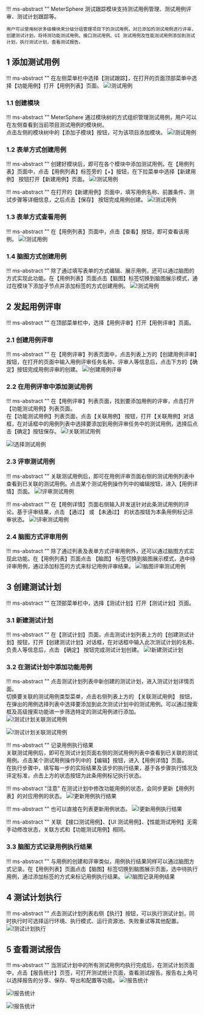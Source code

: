 !!! ms-abstract ""
    MeterSphere 测试跟踪模块支持测试用例管理、测试用例评审、测试计划跟踪等。

    用户可以使用树状多级模块来分级分组管理项目下的测试用例，对已添加的测试用例进行评审，创建测试计划，将待测功能测试用例、接口测试用例、UI 测试用例及性能测试用例添加到测试计划，执行测试计划，查看测试报告。

## 1 添加测试用例
!!! ms-abstract ""
    在左侧菜单栏中选择【测试跟踪】，在打开的页面顶部菜单中选择【功能用例】打开【用例列表】页面。
![!测试用例](../img/track/测试用例.png)

### 1.1 创建模块
!!! ms-abstract ""
    MeterSphere 通过模块树的方式组织管理测试用例，用户可以在左侧查看到当前项目测试用例的模块树。<br>
    点击左侧的模块树中的【添加子模块】按钮，可为该项目添加模块。
![!测试用例](../img/track/添加模块.png)

### 1.2 表单方式创建用例
!!! ms-abstract ""
    创建好模块后，即可在各个模块中添加测试用例。在【用例列表】页面中，点击【用例列表】标签旁的【+】按钮，在下拉菜单中选择【新建用例】 按钮打开【新建用例】页面。
![!测试用例](../img/track/新建用例1.png)

!!! ms-abstract ""
    在打开的【新建用例】页面中，填写用例名称、前置条件、测试步骤等详细信息，之后点击【保存】 按钮完成用例创建。
![!测试用例](../img/track/新建用例2.png)

### 1.3 表单方式查看用例
!!! ms-abstract ""
    在【用例列表】页面中，点击【查看】按钮，即可查看该用例。
![!测试用例](../img/track/查看用例.png)

### 1.4 脑图方式创建用例
!!! ms-abstract ""
    除了通过填写表单的方式编辑、展示用例，还可以通过脑图的方式实现此功能。在【用例列表】页面点击【脑图】标签切换到脑图展示模式，通过在模块下添加子节点并添加标签的方式创建用例。
![!测试用例](../img/track/脑图创建用例.png)

## 2 发起用例评审
!!! ms-abstract ""
    在顶部菜单栏中，选择【用例评审】打开【用例评审】页面。

### 2.1 创建用例评审
!!! ms-abstract ""
    在【用例评审】列表页面中，点击列表上方的【创建用例评审】按钮，在打开的页面中输入用例评审任务名称、评审人等信息后，点击下方的【确定】按钮完成用例评审的创建。
![!创建用例评审](../img/track/创建用例评审.png)

### 2.2 在用例评审中添加测试用例
!!! ms-abstract ""
    在【用例评审】列表页面，找到要添加用例的评审，点击打开【功能测试用例】列表页面。<br>
    在【功能测试用例】列表页面，点击【关联用例】 按钮，打开【关联用例】对话框，在对话框中的用例列表中选择要添加到用例评审任务中的测试用例，选择后点击【确定】按钮保存。
![!关联测试用例](../img/track/关联用例1.png)

![!选择测试用例](../img/track/关联用例2.png)

### 2.3 评审测试用例
!!! ms-abstract ""
    关联测试用例后，即可在用例评审页面右侧的测试用例列表中查看到已关联的测试用例。点击某个测试用例操作列中的编辑按钮，进入【用例详情】页面。
![!评审测试用例](../img/track/评审测试用例1.png)

!!! ms-abstract ""
    在【用例详情】页面右侧输入并发送针对此条测试用例的评论。基于评审结果，点击 【通过】 或 【未通过】 的状态按钮为本条用例标记评审状态。
![!评审测试用例](../img/track/评审测试用例2.png)

### 2.4 脑图方式评审用例
!!! ms-abstract ""
    除了通过列表及表单方式评审用例外，还可以通过脑图方式实现此功能。在【用例列表】页面点击 【脑图】 标签切换到脑图展示模式，选中待评审用例，通过添加标签的方式来标记用例评审结果。
![!脑图评审测试用例](../img/track/脑图评审测试用例.png)

## 3 创建测试计划
!!! ms-abstract ""
    在顶部菜单栏中，选择【测试计划】打开【测试计划】页面。

### 3.1 新建测试计划
!!! ms-abstract ""
    在【测试计划】页面，点击测试计划列表上方的【创建测试计划】按钮，打开【创建测试计划】对话框，在对话框中输入此次测试计划的名称、负责人等信息后，点击 【确定】 按钮完成测试计划创建。
![!新建测试计划](../img/track/新建测试计划.png)

### 3.2 在测试计划中添加功能用例
!!! ms-abstract ""
    点击测试计划列表中新创建的测试计划，进入测试计划详情页面。<br>
    切换要关联的测试用例类型菜单，点击右侧列表上方的 【关联测试用例】 按钮，在弹出的用例选择列表中选择要添加到此次测试计划中的测试用例。可以通过搜索框及高级搜索功能进一步筛选特定的测试用例进行添加。
![!测试计划关联测试用例](../img/track/测试计划关联测试用例1.png)

![!测试计划关联测试用例](../img/track/测试计划关联测试用例2.png)

!!! ms-abstract ""
    记录用例执行结果 <br>
    关联测试用例后，即可在测试计划页面右侧的测试用例列表中查看到已关联的测试用例。点击某个测试用例操作列中的【编辑】按钮，进入【用例详情】页面。<br>
    在执行步骤中，填写每一步的实际结果及该步的执行结果，基于各步骤执行情况及评定标准，点击上方的状态按钮为此条用例标记执行状态。

!!! ms-abstract "注意"
    在测试计划中修改功能用例的状态，会同步更新【用例列表】的对应用例的状态。
![!更新用例执行结果](../img/track/更新用例执行结果1.png)

!!! ms-abstract ""
    也可以直接在列表更新用例状态。
![!更新用例执行结果](../img/track/更新用例执行结果2.png)

!!! ms-abstract ""
    关联 【接口测试用例】、【UI 测试用例】、【性能测试用例】无需手动修改状态，关联方式和【功能测试用例】相同。

### 3.3 脑图方式记录用例执行结果
!!! ms-abstract ""
    与用例的创建和评审类似，用例执行结果同样可以通过脑图方式记录。在【用例列表】页面点击【脑图】标签切换到脑图展示页面，选中待执行用例，通过添加标签的方式来标记用例执行结果。
![!脑图记录用例结果](../img/track/脑图记录用例结果.png)

## 4 测试计划执行
!!! ms-abstract ""
    点击测试计划列表右侧【执行】按钮，可以执行测试计划，同时执行时可选择运行环境、执行模式、运行资源池、失败重试等其他配置。
![!测试计划执行](../img/track/测试计划执行.png)

## 5 查看测试报告
!!! ms-abstract ""
    当测试计划中的所有测试用例均执行完成后，在测试计划页面中，点击【报告统计】页签，可打开测试统计页面，查看测试报告。报告右上角可以选择报告的分享、保存、导出和配置等功能。
![!报告统计](../img/track/报告统计1.png)

![!报告统计](../img/track/报告统计2.png)

![!报告统计](../img/track/报告统计3.png)